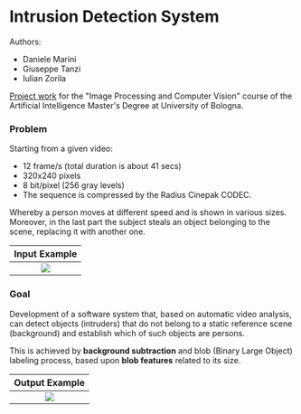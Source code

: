 # Intrusion Detection System

Authors:

- Daniele Marini
- Giuseppe Tanzi
- Iulian Zorila

[Project work](./IPCV_Project_2022.pdf) for the "Image Processing and Computer Vision" course of the Artificial
Intelligence Master's Degree at University of Bologna.

### Problem

Starting from a given video:

- 12 frame/s  (total duration is about 41 secs)
- 320x240 pixels
- 8 bit/pixel (256 gray levels)
- The sequence is compressed by the Radius Cinepak CODEC.

Whereby a person moves at different speed and is shown in various sizes. Moreover, in the last part the subject steals
an object belonging to the scene, replacing it with another one.

|   Input Example    |
|:------------------:|
| ![](res/input.gif) | 

### Goal

Development of a software system that, based on automatic video analysis, can detect objects (intruders) that do not
belong to a static reference scene (background) and establish which of such objects are persons.

This is achieved by **background subtraction** and blob (Binary Large Object) labeling process, based upon **blob
features** related to its size.

|   Output Example    |
|:-------------------:|
| ![](res/output.gif) | 



